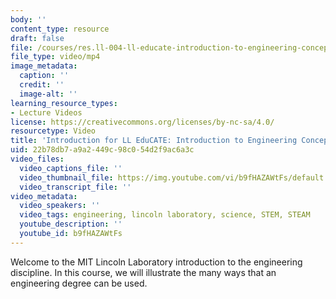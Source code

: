 ```yaml
---
body: ''
content_type: resource
draft: false
file: /courses/res.ll-004-ll-educate-introduction-to-engineering-concepts-spring-2022/mitres_ll-004s22_1_intro_360p_16_9.mp4
file_type: video/mp4
image_metadata:
  caption: ''
  credit: ''
  image-alt: ''
learning_resource_types:
- Lecture Videos
license: https://creativecommons.org/licenses/by-nc-sa/4.0/
resourcetype: Video
title: 'Introduction for LL EduCATE: Introduction to Engineering Concepts'
uid: 22b78db7-a9a2-449c-98c0-54d2f9ac6a3c
video_files:
  video_captions_file: ''
  video_thumbnail_file: https://img.youtube.com/vi/b9fHAZAWtFs/default.jpg
  video_transcript_file: ''
video_metadata:
  video_speakers: ''
  video_tags: engineering, lincoln laboratory, science, STEM, STEAM
  youtube_description: ''
  youtube_id: b9fHAZAWtFs
---
```

Welcome to the MIT Lincoln Laboratory introduction to the engineering discipline. In this course, we will illustrate the many ways that an engineering degree can be used.